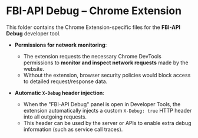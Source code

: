 # FBI-API Debug – Chrome Extension

This folder contains the Chrome Extension-specific files for the **FBI-API Debug** developer tool.

- **Permissions for network monitoring**:

  - The extension requests the necessary Chrome DevTools permissions to **monitor and inspect network requests** made by the website.
  - Without the extension, browser security policies would block access to detailed request/response data.

- **Automatic `X-Debug` header injection**:
  - When the "FBI-API Debug" panel is open in Developer Tools, the extension automatically injects a custom `X-Debug: true` HTTP header into all outgoing requests.
  - This header can be used by the server or APIs to enable extra debug information (such as service call traces).
